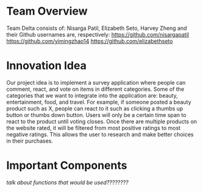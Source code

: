 # Team Overview
Team Delta consists of: Nisarga Patil, Elizabeth Seto, Harvey Zheng and their Github usernames are, respectively:
https://github.com/nisargapatil
https://github.com/yimingzhao14
https://github.com/elizabethseto
# Innovation Idea
Our project idea is to implement a survey application where people can comment, react, and vote on items in different categories. Some of the categories that we want to integrate into the application are: beauty, entertainment, food, and travel. For example, if someone posted a beauty product such as X, people can react to it such as clicking a thumbs up button or thumbs down button. Users will only be a certain time span to react to the product until voting closes. Once there are multiple products on the website rated, it will be filtered from most positive ratings to most negative ratings. This allows the user to research and make better choices in their purchases.
# Important Components
*talk about functions that would be used????????*